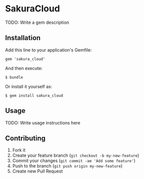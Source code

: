 # SakuraCloud

TODO: Write a gem description

## Installation

Add this line to your application's Gemfile:

    gem 'sakura_cloud'

And then execute:

    $ bundle

Or install it yourself as:

    $ gem install sakura_cloud

## Usage

TODO: Write usage instructions here

## Contributing

1. Fork it
2. Create your feature branch (`git checkout -b my-new-feature`)
3. Commit your changes (`git commit -am 'Add some feature'`)
4. Push to the branch (`git push origin my-new-feature`)
5. Create new Pull Request
